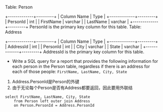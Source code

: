 Table: Person

+-------------+---------+
| Column Name | Type    |
+-------------+---------+
| PersonId    | int     |
| FirstName   | varchar |
| LastName    | varchar |
+-------------+---------+
PersonId is the primary key column for this table.
Table: Address

+-------------+---------+
| Column Name | Type    |
+-------------+---------+
| AddressId   | int     |
| PersonId    | int     |
| City        | varchar |
| State       | varchar |
+-------------+---------+
AddressId is the primary key column for this table.

* Write a SQL query for a report that provides the following information for each person in the Person table, regardless if there is an address for each of those people:
`FirstName, LastName, City, State`

1. Address.PersonId是Person的外键
2. 由于无论每个Person是否有Address都要返回，因此要用外联结

```
select FirstName, LastName, City, State
    from Person left outer join Address
    on Person.PersonId = Address.PersonId
```
